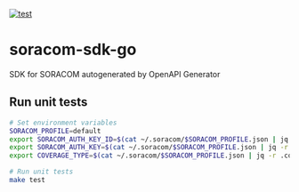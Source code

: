[![test](https://github.com/ks6088ts/soracom-sdk-go/workflows/test/badge.svg)](https://github.com/ks6088ts/soracom-sdk-go/actions/workflows/test.yml)

# soracom-sdk-go
SDK for SORACOM autogenerated by OpenAPI Generator

## Run unit tests

```bash
# Set environment variables
SORACOM_PROFILE=default
export SORACOM_AUTH_KEY_ID=$(cat ~/.soracom/$SORACOM_PROFILE.json | jq -r .authKeyId)
export SORACOM_AUTH_KEY=$(cat ~/.soracom/$SORACOM_PROFILE.json | jq -r .authKey)
export COVERAGE_TYPE=$(cat ~/.soracom/$SORACOM_PROFILE.json | jq -r .coverageType)

# Run unit tests
make test
```
